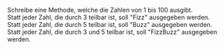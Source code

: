 Schreibe eine Methode, welche die Zahlen von 1 bis 100 ausgibt.  
Statt jeder Zahl, die durch 3 teilbar ist, soll "Fizz" ausgegeben werden.  
Statt jeder Zahl, die durch 5 teilbar ist, soll "Buzz" ausgegeben werden.  
Statt jeder Zahl, die durch 3 und 5 teilbar ist, soll "FizzBuzz" ausgegeben werden.
